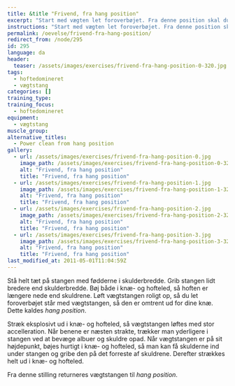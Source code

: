 ```yaml
---
title: &title "Frivend, fra hang position"
excerpt: "Start med vægten let foroverbøjet. Fra denne position skal du med en eksplosiv udstrækning i hoften sætte fart i vægtstangen, så du kan gå under vægten og gribe den på brystkassen med albuerne pegende frem. "
instructions: "Start med vægten let foroverbøjet. Fra denne position skal du med en eksplosiv udstrækning i hoften sætte fart i vægtstangen, så du kan gå under vægten og gribe den på brystkassen med albuerne pegende frem. "
permalink: /oevelse/frivend-fra-hang-position/
redirect_from: /node/295
id: 295
language: da
header:
  teaser: /assets/images/exercises/frivend-fra-hang-position-0-320.jpg
tags:
  - hoftedomineret
  - vægtstang
categories: []
training_type: 
training_focus: 
  - hoftedomineret
equipment:
  - vægtstang
muscle_group:
alternative_titles:
  - Power clean from hang position
gallery:
  - url: /assets/images/exercises/frivend-fra-hang-position-0.jpg
    image_path: /assets/images/exercises/frivend-fra-hang-position-0-320.jpg
    alt: "Frivend, fra hang position"
    title: "Frivend, fra hang position"
  - url: /assets/images/exercises/frivend-fra-hang-position-1.jpg
    image_path: /assets/images/exercises/frivend-fra-hang-position-1-320.jpg
    alt: "Frivend, fra hang position"
    title: "Frivend, fra hang position"
  - url: /assets/images/exercises/frivend-fra-hang-position-2.jpg
    image_path: /assets/images/exercises/frivend-fra-hang-position-2-320.jpg
    alt: "Frivend, fra hang position"
    title: "Frivend, fra hang position"
  - url: /assets/images/exercises/frivend-fra-hang-position-3.jpg
    image_path: /assets/images/exercises/frivend-fra-hang-position-3-320.jpg
    alt: "Frivend, fra hang position"
    title: "Frivend, fra hang position"
last_modified_at: 2011-05-01T11:04:59Z
---
```


Stå helt tæt på stangen med fødderne i skulderbredde. Grib stangen lidt bredere end skulderbredde. Bøj både i knæ- og hofteled, så hoften er længere nede end skuldrene. Løft vægtstangen roligt op, så du let foroverbøjet står med vægtstangen, så den er omtrent ud for dine knæ. Dette kaldes _hang position_.

Stræk eksplosivt ud i knæ- og hofteled, så vægtstangen løftes med stor accelleration. Når benene er næsten strakte, trækker man yderligere i stangen ved at bevæge albuer og skuldre opad. Når vægtstangen er på sit højdepunkt, bøjes hurtigt i knæ- og hofteled, så man kan få skulderne ind under stangen og gribe den på det forreste af skuldrene. Derefter strækkes helt ud i knæ- og hofteled.

Fra denne stilling returneres vægtstangen til _hang position_.
